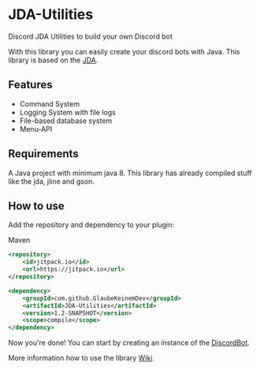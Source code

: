 # JDA-Utilities
Discord JDA Utilities to build your own Discord bot

With this library you can easily create your discord bots with Java. This library is based on the [JDA](https://github.com/DV8FromTheWorld/JDA). 

## Features
- Command System
- Logging System with file logs
- File-based database system
- Menu-API

## Requirements
A Java project with minimum java 8. This library has already compiled stuff like the jda, jline and gson.

## How to use
Add the repository and dependency to your plugin:

Maven
```xml
<repository>
    <id>jitpack.io</id>
    <url>https://jitpack.io</url>
</repository>

<dependency>
    <groupId>com.github.GlaubeKeinemDev</groupId>
    <artifactId>JDA-Utilities</artifactId>
    <version>1.2-SNAPSHOT</version>
    <scope>compile</scope>
</dependency>
```

Now you're done! You can start by creating an instance of the 
[DiscordBot](https://github.com/GlaubeKeinemDev/JDA-Utilities/blob/master/src/main/java/de/glaubekeinemdev/discordutilities/DiscordBot.java).

More information how to use the library
[Wiki](https://github.com/GlaubeKeinemDev/JDA-Utilities/wiki).
